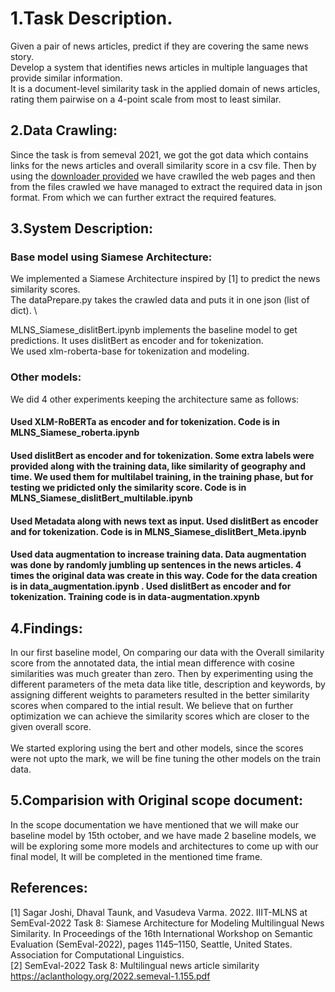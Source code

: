 # 1.Task Description.
Given a pair of news articles, predict if they are covering the same news story.
\
Develop a system that identifies news articles in multiple languages that provide similar information.
\
It is a document-level similarity task in the applied domain of news articles, rating them pairwise on a 4-point scale from most to least similar.

## 2.Data Crawling:
Since the task is from semeval 2021, we got the got data which contains links for the news articles and overall similarity score in a csv file. Then by using the [downloader provided](https://github.com/euagendas/semeval_8_2022_ia_downloader) we have crawlled the web pages and then from the files crawled we have managed to extract the required data in json format. From which we can further extract the required features.  

## 3.System Description:

### Base model using Siamese Architecture:
We implemented a Siamese Architecture inspired by [1] to predict the news similarity scores. \
The dataPrepare.py takes the crawled data and puts it in one json (list of dict). \

MLNS_Siamese_dislitBert.ipynb implements the baseline model to get predictions. It uses dislitBert as encoder and for tokenization.\
We used xlm-roberta-base for tokenization and modeling.

### Other models:
We did 4 other experiments keeping the architecture same as follows:

#### Used XLM-RoBERTa as encoder and for tokenization. Code is in MLNS_Siamese_roberta.ipynb

#### Used dislitBert as encoder and for tokenization. Some extra labels were provided along with the training data, like similarity of geography and time. We used them for multilabel training, in the training phase, but for testing we pridicted only the similarity score. Code is in MLNS_Siamese_dislitBert_multilable.ipynb

#### Used Metadata along with news text as input. Used dislitBert as encoder and for tokenization. Code is in MLNS_Siamese_dislitBert_Meta.ipynb

#### Used data augmentation to increase training data. Data augmentation was done by randomly jumbling up sentences  in the news articles. 4 times the original data was create in this way. Code for the data creation is in data_augmentation.ipynb . Used dislitBert as encoder and for tokenization. Training code is in data-augmentation.xpynb


## 4.Findings:       
In our first baseline model, On comparing our data with the Overall similarity score from the annotated data, the intial mean difference with cosine similarities was much greater than zero. 
Then by experimenting using the different parameters of the meta data like  title, description and keywords, by assigning different weights to parameters resulted in the better similarity scores when compared to the intial result.
We believe that on further optimization we can achieve the similarity scores which are closer to the given overall score.
\
\
We started exploring using the bert and other models, since the scores were not upto the mark, we will be fine tuning the other models on the train data. 

## 5.Comparision with Original scope document:
In the scope documentation we have mentioned that we will make our baseline model by 15th october, and we have made 2 baseline models, we will be exploring some more models and architectures to come up with our final model, It will be completed in the mentioned time frame.


## References:
[1] Sagar Joshi, Dhaval Taunk, and Vasudeva Varma. 2022. IIIT-MLNS at SemEval-2022 Task 8: Siamese Architecture for Modeling Multilingual News Similarity. In Proceedings of the 16th International Workshop on Semantic Evaluation (SemEval-2022), pages 1145–1150, Seattle, United States. Association for Computational Linguistics.
\
[2] SemEval-2022 Task 8: Multilingual news article similarity  https://aclanthology.org/2022.semeval-1.155.pdf
